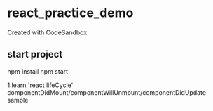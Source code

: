 # react_practice_demo
Created with CodeSandbox

## start project
npm install
npm start


1.learn 'react lifeCycle'
componentDidMount/componentWillUnmount/componentDidUpdate sample

